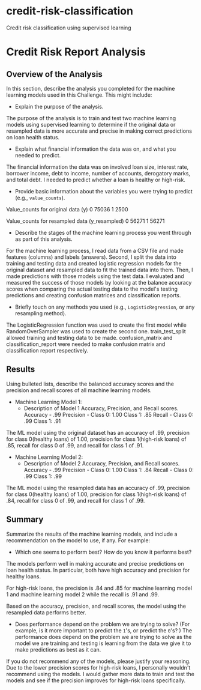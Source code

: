 # credit-risk-classification
Credit risk classification using supervised learning

# Credit Risk Report Analysis

## Overview of the Analysis

In this section, describe the analysis you completed for the machine learning models used in this Challenge. This might include:

* Explain the purpose of the analysis.

The purpose of the analysis is to train and test two machine learning models using supervised learning to determine if the original data or resampled data is more accurate and precise in making correct predictions on loan health status.

* Explain what financial information the data was on, and what you needed to predict.

The financial information the data was on involved loan size, interest rate, borrower income, debt to income, number of accounts, derogatory marks, and total debt. I needed to predict whether a loan is healthy or high-risk.

* Provide basic information about the variables you were trying to predict (e.g., `value_counts`).

Value_counts for original data (y)
0    75036
1     2500

Value_counts for resampled data (y_resampled)
0    56271
1    56271

* Describe the stages of the machine learning process you went through as part of this analysis.

For the machine learning process, I read data from a CSV file and made features (columns) and labels (answers). Second, I split the data into training and testing data and created logistic regression models for the original dataset and resampled data to fit the trained data into them. Then, I made predictions with those models using the test data. I evaluated and measured the success of those models by looking at the balance accuracy scores when comparing the actual testing data to the model's testing predictions and creating confusion matrices and classification reports.

* Briefly touch on any methods you used (e.g., `LogisticRegression`, or any resampling method).

The LogisticRegression function was used to create the first model while RandomOverSampler was used to create the second one. train_test_split allowed training and testing data to be made. confusion_matrix and classification_report were needed to make confusion matrix and classification report respectively.

## Results

Using bulleted lists, describe the balanced accuracy scores and the precision and recall scores of all machine learning models.

* Machine Learning Model 1:
  * Description of Model 1 Accuracy, Precision, and Recall scores.
    Accuracy - .99
    Precision - Class 0: 1.00
                Class 1: .85
    Recall - Class 0: .99
             Class 1: .91
             
The ML model using the original dataset has an accuracy of .99, precision for class 0(healthy loans) of 1.00, precision for class 1(high-risk loans) of .85, recall for class 0 of .99, and recall for class 1 of .91.  


* Machine Learning Model 2:
  * Description of Model 2 Accuracy, Precision, and Recall scores.
    Accuracy - .99
    Precision - Class 0: 1.00
                Class 1: .84
    Recall - Class 0: .99
             Class 1: .99
  
The ML model using the resampled data has an accuracy of .99, precision for class 0(healthy loans) of 1.00, precision for class 1(high-risk loans) of .84, recall for class 0 of .99, and recall for class 1 of .99.  

## Summary

Summarize the results of the machine learning models, and include a recommendation on the model to use, if any. For example:
* Which one seems to perform best? How do you know it performs best?

The models perform well in making accurate and precise predictions on loan health status. In particular, both have high accuracy and precision for healthy loans.

For high-risk loans, the precision is .84 and .85 for machine learning model 1 and machine learning model 2 while the recall is .91 and .99.

Based on the accuracy, precision, and recall scores, the model using the resampled data performs better.

* Does performance depend on the problem we are trying to solve? (For example, is it more important to predict the `1`'s, or predict the `0`'s? )
The performance does depend on the problem we are trying to solve as the model we are training and testing is learning from the data we give it to make predictions as best as it can.

If you do not recommend any of the models, please justify your reasoning.
Due to the lower precision scores for high-risk loans, I personally wouldn't recommend using the models. I would gather more data to train and test the models and see if the precision improves for high-risk loans specifically.
